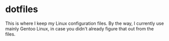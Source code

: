 # dotfiles
This is where I keep my Linux configuration files.
By the way, I currently use mainly Gentoo Linux, in case you didn't already figure that out from the files.
